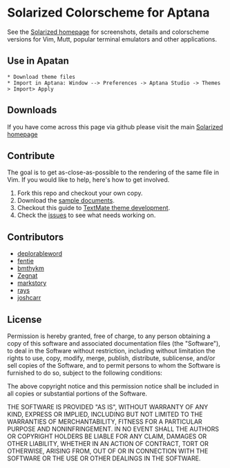 Solarized Colorscheme for Aptana
=============================

See the [Solarized homepage](http://ethanschoonover.com/solarized) for screenshots, 
details and colorscheme versions for Vim, Mutt, popular terminal emulators and 
other applications.

Use in Apatan
---------

	* Download theme files
	* Import in Aptana: Window --> Preferences -> Aptana Studio -> Themes > Import> Apply


Downloads
---------

If you have come across this page via github please visit the main [Solarized homepage](http://ethanschoonover.com/solarized)

[Solarized homepage]:   http://ethanschoonover.com/solarized
[Solarized repository]: https://github.com/altercation/solarized

Contribute
---------

The goal is to get as-close-as-possible to the rendering of the same file in Vim. If you would like to help, here's how to get involved.


1. Fork this repo and checkout your own copy.
2. Download the [sample documents](https://github.com/altercation/solarized/tree/master/utils/tests). 
3. Checkout this guide to [TextMate theme development](http://manual.macromates.com/en/themes).
4. Check the [issues](https://github.com/deplorableword/textmate-solarized/issues) to see what needs working on.

Contributors
---------
* [deplorableword](https://github.com/deplorableword)
* [fentie](https://github.com/fentie)
* [bmthykm](https://github.com/bmthykm)
* [Zegnat](https://github.com/zegnat) 
* [markstory](https://github.com/markstory)
* [rays](https://github.com/rays)
* [joshcarr](https://github.com/joshcarr)

License
-------

Permission is hereby granted, free of charge, to any person obtaining a copy
of this software and associated documentation files (the "Software"), to deal
in the Software without restriction, including without limitation the rights
to use, copy, modify, merge, publish, distribute, sublicense, and/or sell
copies of the Software, and to permit persons to whom the Software is
furnished to do so, subject to the following conditions:

The above copyright notice and this permission notice shall be included in
all copies or substantial portions of the Software.

THE SOFTWARE IS PROVIDED "AS IS", WITHOUT WARRANTY OF ANY KIND, EXPRESS OR
IMPLIED, INCLUDING BUT NOT LIMITED TO THE WARRANTIES OF MERCHANTABILITY,
FITNESS FOR A PARTICULAR PURPOSE AND NONINFRINGEMENT. IN NO EVENT SHALL THE
AUTHORS OR COPYRIGHT HOLDERS BE LIABLE FOR ANY CLAIM, DAMAGES OR OTHER
LIABILITY, WHETHER IN AN ACTION OF CONTRACT, TORT OR OTHERWISE, ARISING FROM,
OUT OF OR IN CONNECTION WITH THE SOFTWARE OR THE USE OR OTHER DEALINGS IN
THE SOFTWARE.